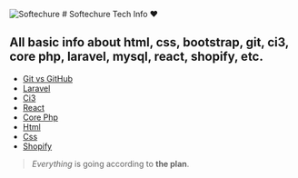 ![Softechure](favicon.ico) # Softechure Tech Info ❤️
## All basic info about html, css, bootstrap, git, ci3, core php, laravel, mysql, react, shopify, etc.
- [ Git vs GitHub ](https://github.com/ikasv/softechure-tech-info/blob/master/git-vs-github.md)
- [ Laravel ](#)
- [ Ci3 ](#)
- [ React ](#)
- [ Core Php ](#)
- [ Html ](#)
- [ Css ](#)
- [ Shopify ](#)
> _Everything_ is going according to **the plan**. 